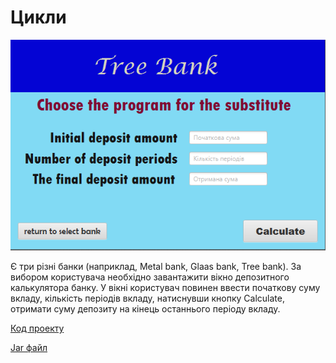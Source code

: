 # Цикли

![Скріншот](/images/chapter06.png)

Є три різні банки (наприклад, Metal bank, Glaas bank, Tree bank). За вибором користувача необхідно завантажити вікно депозитного калькулятора банку. У вікні користувач повинен ввести початкову суму вкладу, кількість періодів вкладу, натиснувши кнопку Calculate, отримати суму депозиту на кінець останнього періоду вкладу.

[Код проекту](https://github.com/atmp-if/javafx/tree/project/Bank)

[Jar файл](https://github.com/atmp-if/javafx/releases/latest/download/Bank.jar)
